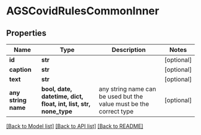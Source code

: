 # AGSCovidRulesCommonInner


## Properties
Name | Type | Description | Notes
------------ | ------------- | ------------- | -------------
**id** | **str** |  | [optional] 
**caption** | **str** |  | [optional] 
**text** | **str** |  | [optional] 
**any string name** | **bool, date, datetime, dict, float, int, list, str, none_type** | any string name can be used but the value must be the correct type | [optional]

[[Back to Model list]](../README.md#documentation-for-models) [[Back to API list]](../README.md#documentation-for-api-endpoints) [[Back to README]](../README.md)


